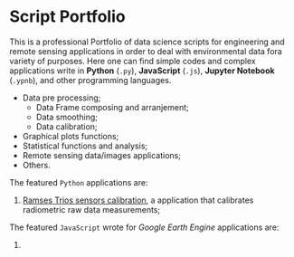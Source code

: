 # Script Portfolio
This is a professional Portfolio of data science scripts for engineering and remote sensing applications in order to deal with environmental data fora variety of purposes.
Here one can find simple codes and complex applications write in **Python** (`.py`), **JavaScript** (`.js`), **Jupyter Notebook** (`.ypnb`), and other programming languages.

* Data pre processing;
	* Data Frame composing and arranjement;
	* Data smoothing;
	* Data calibration;
* Graphical plots functions;
* Statistical functions and analysis;
* Remote sensing data/images applications;
* Others.

The featured `Python` applications are:

1) [Ramses Trios sensors calibration](./trios-calibration "trios-calibration application"), a application that calibrates radiometric raw data measurements;



The featured `JavaScript` wrote for *Google Earth Engine* applications are:

1) 